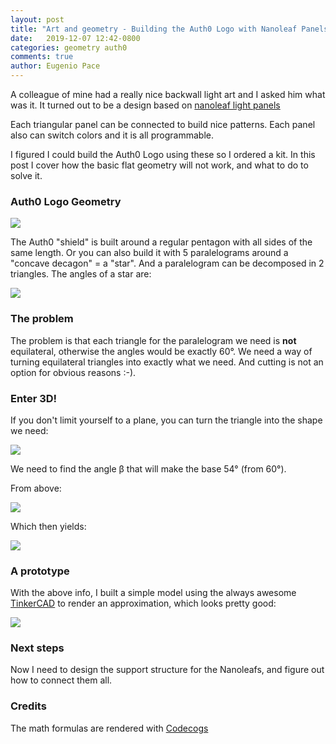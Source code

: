 ```yaml
---
layout: post
title: "Art and geometry - Building the Auth0 Logo with Nanoleaf Panels - Part I"
date:   2019-12-07 12:42-0800
categories: geometry auth0
comments: true
author: Eugenio Pace
---
```


A colleague of mine had a really nice backwall light art and I asked him what was it. It turned out to be a design based on [nanoleaf light panels](https://nanoleaf.me/en/consumer-led-lighting/products/smarter-series/nanoleaf-light-panels-smarter-kit/)

Each triangular panel can be connected to build nice patterns. Each panel also can switch colors and it is all programmable.

I figured I could build the Auth0 Logo using these so I ordered a kit. In this post I cover how the basic flat geometry will not work, and what to do to solve it.

### Auth0 Logo Geometry

![](https://cdn.auth0.com/website/press/resources/auth0-glyph.svg)

The Auth0 "shield" is built around a regular pentagon with all sides of the same length. Or you can also build it with 5 paralelograms around a "concave decagon" = a "star". And a paralelogram can be decomposed in 2 triangles. The angles of a star are:

![](https://docs.google.com/drawings/d/e/2PACX-1vS4v9e5v-qmfyaieV43HHAB50vGs5Yo_LAVgFUD8XHQRmoAj2elnwTugP6gKHqLQmXD-VVAEwwF5mEy/pub?w=496&h=289)

### The problem

The problem is that each triangle for the paralelogram we need is **not** equilateral, otherwise the angles would be exactly 60°. We need a way of turning equilateral triangles into exactly what we need. And cutting is not an option for obvious reasons :-).

### Enter 3D!

If you don't limit yourself to a plane, you can turn the triangle into the shape we need:

![](https://docs.google.com/drawings/d/e/2PACX-1vQAL0ijdNO27_G6YlcRDc61O8CFQbghojzm0zF_WBaqNNWbyU_eSKQQPo4MDKCldiCeC9J86sL2QsrX/pub?w=582&h=300)

We need to find the angle β that will make the base 54° (from 60°). 

From above:

![](https://latex.codecogs.com/svg.latex?\inline&space;\large&space;\cos(\beta)&space;=&space;h&space;/&space;L&space;,&space;\tan(54)&space;=&space;2h&space;/&space;L,&space;\cos(\beta)&space;=&space;\tan(54)/2,&space;\beta&space;=&space;\arccos(tan(54)/2))

Which then yields:

![](https://latex.codecogs.com/svg.latex?\inline&space;\large&space;\beta&space;=&space;46.5)

### A prototype

With the above info, I built a simple model using the always awesome [TinkerCAD](https://www.tinkercad.com/) to render an approximation, which looks pretty good:

![](https://docs.google.com/drawings/d/e/2PACX-1vSIRnoD-ANAZKPoftY3sKk0tGRJMIFA-KQaTATyPhm2q6aQYVTs-isGmTOcNRrl8clYQmcCucoskmdr/pub?w=581&h=170)

### Next steps  

Now I need to design the support structure for the Nanoleafs, and figure out how to connect them all.

### Credits

The math formulas are rendered with [Codecogs](https://www.codecogs.com/latex/eqneditor.php)






